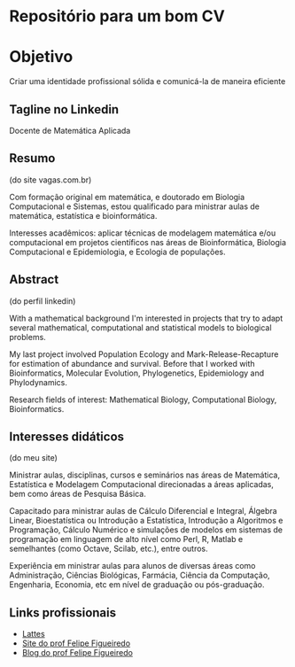 # Repositório para um bom CV

# Objetivo

Criar uma identidade profissional sólida e comunicá-la de maneira eficiente

## Tagline no Linkedin
Docente de Matemática Aplicada

## Resumo
(do site vagas.com.br)

Com formação original em matemática, e doutorado em Biologia Computacional e Sistemas, estou qualificado para ministrar aulas de matemática, estatística e bioinformática. 

Interesses acadêmicos: aplicar técnicas de modelagem matemática e/ou computacional em projetos científicos nas áreas de Bioinformática, Biologia Computacional e Epidemiologia, e Ecologia de populações.

## Abstract
(do perfil linkedin)

With a mathematical background I'm interested in projects that try to adapt several mathematical, computational and statistical models to biological problems.

My last project involved Population Ecology and Mark-Release-Recapture for estimation of abundance and survival. Before that I worked with Bioinformatics, Molecular Evolution, Phylogenetics, Epidemiology and Phylodynamics.

Research fields of interest: Mathematical Biology, Computational Biology, Bioinformatics.

## Interesses didáticos
(do meu site)

Ministrar aulas, disciplinas, cursos e seminários nas áreas de Matemática, Estatística e Modelagem Computacional direcionadas a áreas aplicadas, bem como áreas de Pesquisa Básica.

Capacitado para ministrar aulas de Cálculo Diferencial e Integral, Álgebra Linear, Bioestatística ou Introdução a Estatística, Introdução a Algoritmos e Programação, Cálculo Numérico e simulações de modelos em sistemas de programação em linguagem de alto nível como Perl, R, Matlab e semelhantes (como Octave, Scilab, etc.), entre outros.

Experiência em ministrar aulas para alunos de diversas áreas como Administração, Ciências Biológicas, Farmácia, Ciência da Computação, Engenharia, Economia, etc em nível de graduação ou pós-graduação.

## Links profissionais
* [Lattes](http://lattes.cnpq.br/1771110726925698)
* [Site do prof Felipe Figueiredo](https://sites.google.com/site/proffelipefigueiredo/)
* [Blog do prof Felipe Figueiredo](http://proffelipefigueiredo.blogspot.com/)

